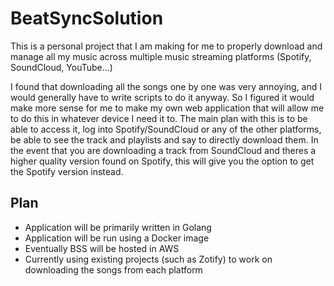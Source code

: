 # BeatSyncSolution

This is a personal project that I am making for me to properly download and manage all my music across multiple music streaming platforms (Spotify, SoundCloud, YouTube...)

I found that downloading all the songs one by one was very annoying, and I would generally have to write scripts to do it anyway. So I figured it would make more sense for me to make my own web application that will allow me to do this in whatever device I need it to. The main plan with this is to be able to access it, log into Spotify/SoundCloud or any of the other platforms, be able to see the track and playlists and say to directly download them. In the event that you are downloading a track from SoundCloud and theres a higher quality version found on Spotify, this will give you the option to get the Spotify version instead.

## Plan

* Application will be primarily written in Golang
* Application will be run using a Docker image
* Eventually BSS will be hosted in AWS
* Currently using existing projects (such as Zotify) to work on downloading the songs from each platform
